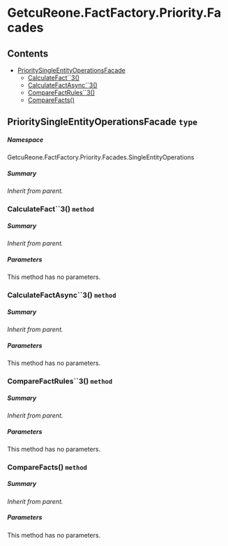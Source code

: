 <a name='assembly'></a>
# GetcuReone.FactFactory.Priority.Facades

## Contents

- [PrioritySingleEntityOperationsFacade](#T-GetcuReone-FactFactory-Priority-Facades-SingleEntityOperations-PrioritySingleEntityOperationsFacade 'GetcuReone.FactFactory.Priority.Facades.SingleEntityOperations.PrioritySingleEntityOperationsFacade')
  - [CalculateFact\`\`3()](#M-GetcuReone-FactFactory-Priority-Facades-SingleEntityOperations-PrioritySingleEntityOperationsFacade-CalculateFact``3-GetcuReone-FactFactory-Interfaces-Operations-Entities-NodeByFactRule{``0},GetcuReone-FactFactory-Interfaces-Context-IWantActionContext{``1,``2}- 'GetcuReone.FactFactory.Priority.Facades.SingleEntityOperations.PrioritySingleEntityOperationsFacade.CalculateFact``3(GetcuReone.FactFactory.Interfaces.Operations.Entities.NodeByFactRule{``0},GetcuReone.FactFactory.Interfaces.Context.IWantActionContext{``1,``2})')
  - [CalculateFactAsync\`\`3()](#M-GetcuReone-FactFactory-Priority-Facades-SingleEntityOperations-PrioritySingleEntityOperationsFacade-CalculateFactAsync``3-GetcuReone-FactFactory-Interfaces-Operations-Entities-NodeByFactRule{``0},GetcuReone-FactFactory-Interfaces-Context-IWantActionContext{``1,``2}- 'GetcuReone.FactFactory.Priority.Facades.SingleEntityOperations.PrioritySingleEntityOperationsFacade.CalculateFactAsync``3(GetcuReone.FactFactory.Interfaces.Operations.Entities.NodeByFactRule{``0},GetcuReone.FactFactory.Interfaces.Context.IWantActionContext{``1,``2})')
  - [CompareFactRules\`\`3()](#M-GetcuReone-FactFactory-Priority-Facades-SingleEntityOperations-PrioritySingleEntityOperationsFacade-CompareFactRules``3-``0,``0,GetcuReone-FactFactory-Interfaces-Context-IWantActionContext{``1,``2}- 'GetcuReone.FactFactory.Priority.Facades.SingleEntityOperations.PrioritySingleEntityOperationsFacade.CompareFactRules``3(``0,``0,GetcuReone.FactFactory.Interfaces.Context.IWantActionContext{``1,``2})')
  - [CompareFacts()](#M-GetcuReone-FactFactory-Priority-Facades-SingleEntityOperations-PrioritySingleEntityOperationsFacade-CompareFacts-GetcuReone-FactFactory-Interfaces-IFact,GetcuReone-FactFactory-Interfaces-IFact- 'GetcuReone.FactFactory.Priority.Facades.SingleEntityOperations.PrioritySingleEntityOperationsFacade.CompareFacts(GetcuReone.FactFactory.Interfaces.IFact,GetcuReone.FactFactory.Interfaces.IFact)')

<a name='T-GetcuReone-FactFactory-Priority-Facades-SingleEntityOperations-PrioritySingleEntityOperationsFacade'></a>
## PrioritySingleEntityOperationsFacade `type`

##### Namespace

GetcuReone.FactFactory.Priority.Facades.SingleEntityOperations

##### Summary

*Inherit from parent.*

<a name='M-GetcuReone-FactFactory-Priority-Facades-SingleEntityOperations-PrioritySingleEntityOperationsFacade-CalculateFact``3-GetcuReone-FactFactory-Interfaces-Operations-Entities-NodeByFactRule{``0},GetcuReone-FactFactory-Interfaces-Context-IWantActionContext{``1,``2}-'></a>
### CalculateFact\`\`3() `method`

##### Summary

*Inherit from parent.*

##### Parameters

This method has no parameters.

<a name='M-GetcuReone-FactFactory-Priority-Facades-SingleEntityOperations-PrioritySingleEntityOperationsFacade-CalculateFactAsync``3-GetcuReone-FactFactory-Interfaces-Operations-Entities-NodeByFactRule{``0},GetcuReone-FactFactory-Interfaces-Context-IWantActionContext{``1,``2}-'></a>
### CalculateFactAsync\`\`3() `method`

##### Summary

*Inherit from parent.*

##### Parameters

This method has no parameters.

<a name='M-GetcuReone-FactFactory-Priority-Facades-SingleEntityOperations-PrioritySingleEntityOperationsFacade-CompareFactRules``3-``0,``0,GetcuReone-FactFactory-Interfaces-Context-IWantActionContext{``1,``2}-'></a>
### CompareFactRules\`\`3() `method`

##### Summary

*Inherit from parent.*

##### Parameters

This method has no parameters.

<a name='M-GetcuReone-FactFactory-Priority-Facades-SingleEntityOperations-PrioritySingleEntityOperationsFacade-CompareFacts-GetcuReone-FactFactory-Interfaces-IFact,GetcuReone-FactFactory-Interfaces-IFact-'></a>
### CompareFacts() `method`

##### Summary

*Inherit from parent.*

##### Parameters

This method has no parameters.

